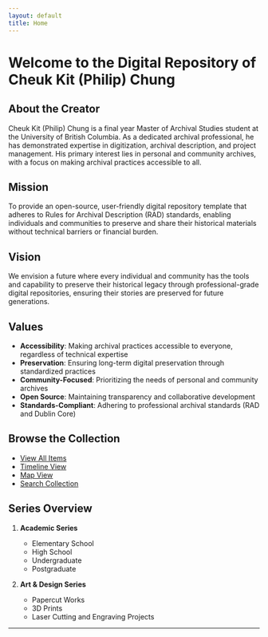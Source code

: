 ```yaml
---
layout: default
title: Home
---
```


# Welcome to the Digital Repository of Cheuk Kit (Philip) Chung

## About the Creator

Cheuk Kit (Philip) Chung is a final year Master of Archival Studies student at the University of British Columbia. As a dedicated archival professional, he has demonstrated expertise in digitization, archival description, and project management. His primary interest lies in personal and community archives, with a focus on making archival practices accessible to all.

## Mission

To provide an open-source, user-friendly digital repository template that adheres to Rules for Archival Description (RAD) standards, enabling individuals and communities to preserve and share their historical materials without technical barriers or financial burden.

## Vision

We envision a future where every individual and community has the tools and capability to preserve their historical legacy through professional-grade digital repositories, ensuring their stories are preserved for future generations.

## Values

- **Accessibility**: Making archival practices accessible to everyone, regardless of technical expertise
- **Preservation**: Ensuring long-term digital preservation through standardized practices
- **Community-Focused**: Prioritizing the needs of personal and community archives
- **Open Source**: Maintaining transparency and collaborative development
- **Standards-Compliant**: Adhering to professional archival standards (RAD and Dublin Core)

## Browse the Collection

- [View All Items](/browse.html)
- [Timeline View](/timeline.html)
- [Map View](/map.html)
- [Search Collection](/search.html)

## Series Overview

1. **Academic Series**
   - Elementary School
   - High School
   - Undergraduate
   - Postgraduate

2. **Art & Design Series**
   - Papercut Works
   - 3D Prints
   - Laser Cutting and Engraving Projects

---
